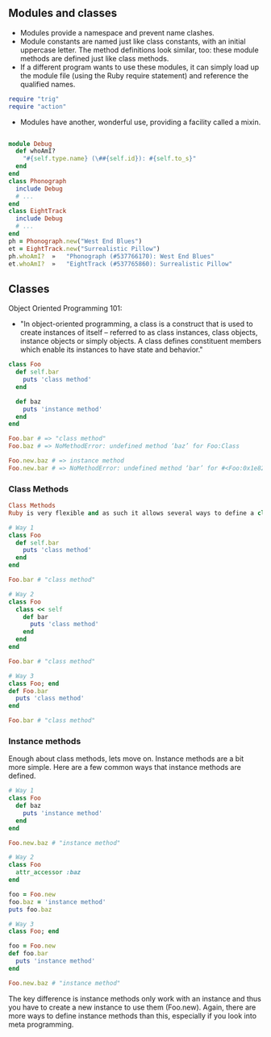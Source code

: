 ## Modules and classes

- Modules provide a namespace and prevent name clashes.
- Module constants are named just like class constants, with an initial uppercase letter. The method definitions look similar, too: these module methods are defined just like class methods.
- If a different program wants to use these modules, it can simply load up the module file (using the Ruby require statement) and reference the qualified names.

```ruby
require "trig"
require "action"
```

- Modules have another, wonderful use, providing a facility called a mixin.

```ruby

module Debug
  def whoAmI?
    "#{self.type.name} (\##{self.id}): #{self.to_s}"
  end
end
class Phonograph
  include Debug
  # ...
end
class EightTrack
  include Debug
  # ...
end
ph = Phonograph.new("West End Blues")
et = EightTrack.new("Surrealistic Pillow")
ph.whoAmI?  »   "Phonograph (#537766170): West End Blues"
et.whoAmI?  »   "EightTrack (#537765860): Surrealistic Pillow"
```

## Classes

Object Oriented Programming 101:

- "In object-oriented programming, a class is a construct that is used to create instances of itself – referred to as class instances, class objects, instance objects or simply objects. A class defines constituent members which enable its instances to have state and behavior."

```ruby
class Foo
  def self.bar
    puts 'class method'
  end

  def baz
    puts 'instance method'
  end
end

Foo.bar # => "class method"
Foo.baz # => NoMethodError: undefined method ‘baz’ for Foo:Class

Foo.new.baz # => instance method
Foo.new.bar # => NoMethodError: undefined method ‘bar’ for #<Foo:0x1e820>
```

### Class Methods

```ruby
Class Methods
Ruby is very flexible and as such it allows several ways to define a class method. The following is a sample of the most commonly used ways.

# Way 1
class Foo
  def self.bar
    puts 'class method'
  end
end

Foo.bar # "class method"

# Way 2
class Foo
  class << self
    def bar
      puts 'class method'
    end
  end
end

Foo.bar # "class method"

# Way 3
class Foo; end
def Foo.bar
  puts 'class method'
end

Foo.bar # "class method"
```

### Instance methods

Enough about class methods, lets move on. Instance methods are a bit more simple. Here are a few common ways that instance methods are defined.

```ruby
# Way 1
class Foo
  def baz
    puts 'instance method'
  end
end

Foo.new.baz # "instance method"

# Way 2
class Foo
  attr_accessor :baz
end

foo = Foo.new
foo.baz = 'instance method'
puts foo.baz

# Way 3
class Foo; end

foo = Foo.new
def foo.bar
  puts 'instance method'
end

Foo.new.baz # "instance method"
```

The key difference is instance methods only work with an instance and thus you have to create a new instance to use them (Foo.new). Again, there are more ways to define instance methods than this, especially if you look into meta programming.